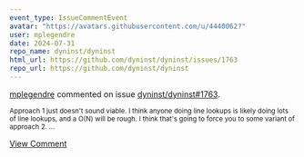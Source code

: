 ```yaml
---
event_type: IssueCommentEvent
avatar: "https://avatars.githubusercontent.com/u/4440062?"
user: mplegendre
date: 2024-07-31
repo_name: dyninst/dyninst
html_url: https://github.com/dyninst/dyninst/issues/1763
repo_url: https://github.com/dyninst/dyninst
---
```


<a href='https://github.com/mplegendre' target='_blank'>mplegendre</a> commented on issue <a href='https://github.com/dyninst/dyninst/issues/1763' target='_blank'>dyninst/dyninst#1763</a>.

<small>Approach 1 just doesn't sound viable. I think anyone doing line lookups is likely doing lots of line lookups, and a O(N) will be rough. I think that's going to force you to some variant of approach 2. ...</small>

<a href='https://github.com/dyninst/dyninst/issues/1763' target='_blank'>View Comment</a>